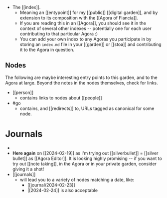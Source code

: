 - The [[index]].
  - Meaning an [[entypoint]] for my [[public]] [[digital garden]], and by extension to its composition with the [[Agora of Flancia]].
  - If you are reading this in an [[Agora]], you should see it in the context of several other indexes -- potentially one for each user contributing to that particular Agora :)
  - You can add your own index to any Agoras you participate in by storing an `index.md` file in your [[garden]] or [[stoa]] and contributing it to the Agora in question.
  
## Nodes
The following are maybe interesting entry points to this garden, and to the Agora at large. Beyond the notes in the nodes themselves, check for links.

  - [[person]]
    - contains links to nodes about [[people]]
  - #go
    - contains, and [[redirects]] to, URLs tagged as canonical for some node.

# Journals
- 
- **Here again** on [[2024-02-19]] as I'm trying out [[silverbullet]] = [[silver bullet]] as [[Agora Editor]]. It is looking highly promising -- if you want to try out [[note taking]], in the Agora or in your private garden, consider giving it a shot!
- [[journals]]
  - will lead you to a variety of nodes matching a date, like:
    - [[journal/2024-02-23]]
    - [[2024-02-24]] is also acceptable